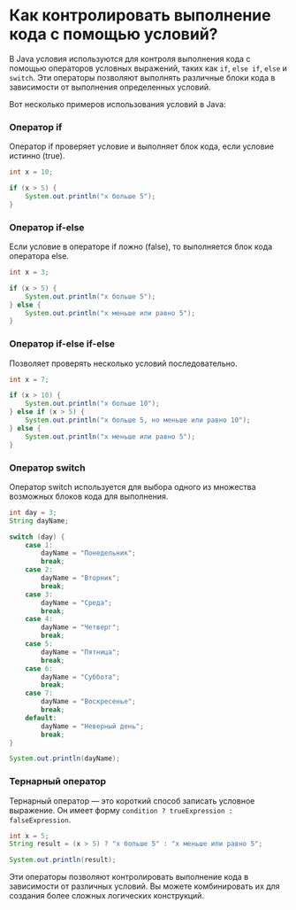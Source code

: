 # Как контролировать выполнение кода с помощью условий?

В Java условия используются для контроля выполнения кода с помощью операторов условных выражений, таких как `if`, `else if`, `else` и `switch`. Эти операторы позволяют выполнять различные блоки кода в зависимости от выполнения определенных условий.

Вот несколько примеров использования условий в Java:

### Оператор if

Оператор if проверяет условие и выполняет блок кода, если условие истинно (true).

```java
int x = 10;

if (x > 5) {
    System.out.println("x больше 5");
}
```

### Оператор if-else

Если условие в операторе if ложно (false), то выполняется блок кода оператора else.

```java
int x = 3;

if (x > 5) {
    System.out.println("x больше 5");
} else {
    System.out.println("x меньше или равно 5");
}
```

### Оператор if-else if-else

Позволяет проверять несколько условий последовательно.

```java
int x = 7;

if (x > 10) {
    System.out.println("x больше 10");
} else if (x > 5) {
    System.out.println("x больше 5, но меньше или равно 10");
} else {
    System.out.println("x меньше или равно 5");
}
```

### Оператор switch

Оператор switch используется для выбора одного из множества возможных блоков кода для выполнения.

```java
int day = 3;
String dayName;

switch (day) {
    case 1:
        dayName = "Понедельник";
        break;
    case 2:
        dayName = "Вторник";
        break;
    case 3:
        dayName = "Среда";
        break;
    case 4:
        dayName = "Четверг";
        break;
    case 5:
        dayName = "Пятница";
        break;
    case 6:
        dayName = "Суббота";
        break;
    case 7:
        dayName = "Воскресенье";
        break;
    default:
        dayName = "Неверный день";
        break;
}

System.out.println(dayName);
```

### Тернарный оператор

Тернарный оператор — это короткий способ записать условное выражение. Он имеет форму `condition ? trueExpression : falseExpression`.

```java
int x = 5;
String result = (x > 5) ? "x больше 5" : "x меньше или равно 5";

System.out.println(result);
```

Эти операторы позволяют контролировать выполнение кода в зависимости от различных условий. Вы можете комбинировать их для создания более сложных логических конструкций.